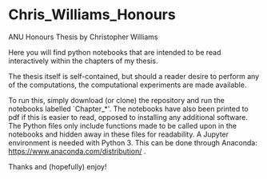 # Chris_Williams_Honours
ANU Honours Thesis by Christopher Williams

Here you will find python notebooks that are intended to be read interactively within the chapters of my thesis. 

The thesis itself is self-contained, but should a reader desire to perform any of the computations, the computational experiments are made available.

To run this, simply download (or clone) the repository and run the notebooks labelled `Chapter_*'. 
The notebooks have also been printed to pdf if this is easier to read, opposed to installing any additional software.
The Python files only include functions made to be called upon in the notebooks and hidden away in these files for readability.
A Jupyter environment is needed with Python 3. 
This can be done through Anaconda: https://www.anaconda.com/distribution/ .

Thanks and (hopefully) enjoy!
